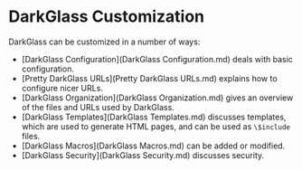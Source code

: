 # DarkGlass Customization

DarkGlass can be customized in a number of ways:

   * [DarkGlass Configuration](DarkGlass Configuration.md) deals with basic configuration.
   * [Pretty DarkGlass URLs](Pretty DarkGlass URLs.md) explains how to configure nicer URLs.
   * [DarkGlass Organization](DarkGlass Organization.md) gives an overview of the files and URLs used by DarkGlass.
   * [DarkGlass Templates](DarkGlass Templates.md) discusses templates, which are used to generate HTML pages, and can be used as `\$include` files.
   * [DarkGlass Macros](DarkGlass Macros.md) can be added or modified.
   * [DarkGlass Security](DarkGlass Security.md) discusses security.